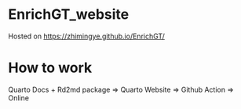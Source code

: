 # EnrichGT_website
Hosted on https://zhimingye.github.io/EnrichGT/

# How to work

Quarto Docs + Rd2md package => Quarto Website => Github Action => Online
